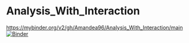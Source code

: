 # Analysis_With_Interaction

https://mybinder.org/v2/gh/Amandea96/Analysis_With_Interaction/main
[![Binder](https://mybinder.org/badge_logo.svg)](https://mybinder.org/v2/gh/Amandea96/Analysis_With_Interaction/main)
